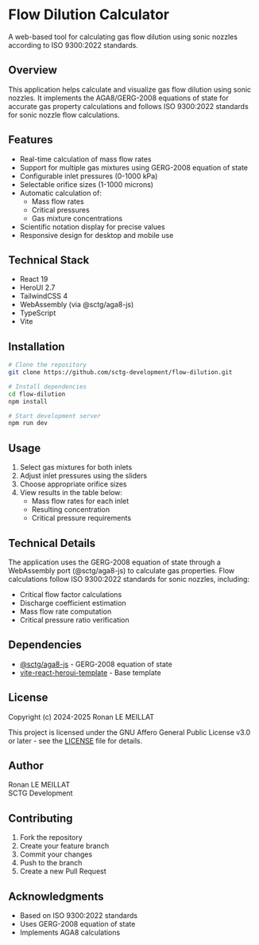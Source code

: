 # Flow Dilution Calculator

A web-based tool for calculating gas flow dilution using sonic nozzles according to ISO 9300:2022 standards.

## Overview

This application helps calculate and visualize gas flow dilution using sonic nozzles. It implements the AGA8/GERG-2008 equations of state for accurate gas property calculations and follows ISO 9300:2022 standards for sonic nozzle flow calculations.

## Features

- Real-time calculation of mass flow rates
- Support for multiple gas mixtures using GERG-2008 equation of state
- Configurable inlet pressures (0-1000 kPa)
- Selectable orifice sizes (1-1000 microns)
- Automatic calculation of:
  - Mass flow rates
  - Critical pressures
  - Gas mixture concentrations
- Scientific notation display for precise values
- Responsive design for desktop and mobile use

## Technical Stack

- React 19
- HeroUI 2.7
- TailwindCSS 4
- WebAssembly (via @sctg/aga8-js)
- TypeScript
- Vite

## Installation

```bash
# Clone the repository
git clone https://github.com/sctg-development/flow-dilution.git

# Install dependencies
cd flow-dilution
npm install

# Start development server
npm run dev
```

## Usage

1. Select gas mixtures for both inlets
2. Adjust inlet pressures using the sliders
3. Choose appropriate orifice sizes
4. View results in the table below:
   - Mass flow rates for each inlet
   - Resulting concentration
   - Critical pressure requirements

## Technical Details

The application uses the GERG-2008 equation of state through a WebAssembly port (@sctg/aga8-js) to calculate gas properties. Flow calculations follow ISO 9300:2022 standards for sonic nozzles, including:

- Critical flow factor calculations
- Discharge coefficient estimation
- Mass flow rate computation
- Critical pressure ratio verification

## Dependencies

- [@sctg/aga8-js](https://github.com/sctg-development/aga8-js) - GERG-2008 equation of state
- [vite-react-heroui-template](https://github.com/sctg-development/vite-react-heroui-template) - Base template

## License

Copyright (c) 2024-2025 Ronan LE MEILLAT

This project is licensed under the GNU Affero General Public License v3.0 or later - see the [LICENSE](LICENSE.md) file for details.

## Author

Ronan LE MEILLAT  
SCTG Development

## Contributing

1. Fork the repository
2. Create your feature branch
3. Commit your changes
4. Push to the branch
5. Create a new Pull Request

## Acknowledgments

- Based on ISO 9300:2022 standards
- Uses GERG-2008 equation of state
- Implements AGA8 calculations